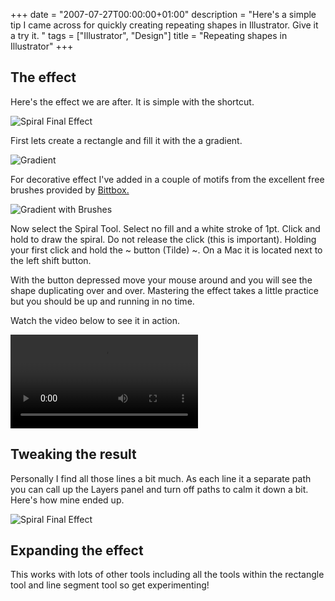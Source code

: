 +++
date = "2007-07-27T00:00:00+01:00"
description = "Here's a simple tip I came across for quickly creating repeating shapes in Illustrator. Give it a try it. "
tags = ["Illustrator", "Design"]
title = "Repeating shapes in Illustrator"
+++

## The effect

Here's the effect we are after. It is simple with the shortcut.

![Spiral Final Effect][1]

First lets create a rectangle and fill it with the a gradient.

![Gradient][2]

For decorative effect I've added in a couple of motifs from the excellent free
brushes provided by [Bittbox.][3]

![Gradient with Brushes][4]

Now select the Spiral Tool. Select no fill and a white stroke of 1pt. Click and
hold to draw the spiral. Do not release the click (this is important). Holding
your first click and hold the ~ button (Tilde) ~. On a Mac it is located next to
the left shift button.

With the button depressed move your mouse around and you will see the shape
duplicating over and over. Mastering the effect takes a little practice but you
should be up and running in no time.

Watch the video below to see it in action.

<video controls>
  <source src="http://cdn.shapeshed.com/movies/mp4/spiral_multi.mp4" type='video/mp4; codecs="avc1.42E01E, mp4a.40.2"' />
  <source src="http://cdn.shapeshed.com/movies/ogv/spiral_multi.ogv" type='video/ogg; codecs="theora, vorbis"' />
  To view this video you need the latest version of <a href="http://www.apple.com/safari/">Safari</a>, <a href="http://www.mozilla.com/firefox/">Firefox</a> or <a href="http://www.google.com/chrome">Chrome</a>. Alterantively download the videos and watch them offline. <a href="http://cdn.shapeshed.com/movies/mp4/spiral_multi.mp4">Windows / Mac (mp4)</a>, <a href="http://cdn.shapeshed.com/movies/ogv/spiral_multi.ogv">Linux (ogv)</a>
</video>

## Tweaking the result

Personally I find all those lines a bit much. As each line it a separate path
you can call up the Layers panel and turn off paths to calm it down a bit.
Here's how mine ended up.

![Spiral Final Effect][1]

## Expanding the effect

This works with lots of other tools including all the tools within the rectangle
tool and line segment tool so get experimenting!

[1]: /images/articles/some_on_some_off.webp
[2]: /images/articles/gradient.webp
[3]: http://www.bittbox.com/freebies/free-illustrator-brushes-teardrop-foliage/
[4]: /images/articles/gradient_brushes.webp
